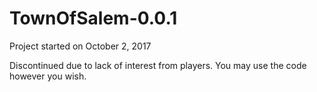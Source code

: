 # TownOfSalem-0.0.1
Project started on October 2, 2017 

Discontinued due to lack of interest from players. You may use the code however you wish.
